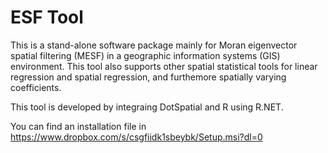 # ESF Tool

This is a stand-alone software package mainly for Moran eigenvector spatial filtering (MESF) in a geographic information systems (GIS) environment. This tool also supports other spatial statistical tools for linear regression and spatial regression, and furthemore spatially varying coefficients. 

This tool is developed by integraing DotSpatial and R using R.NET.

You can find an installation file in https://www.dropbox.com/s/csgfiidk1sbeybk/Setup.msi?dl=0

